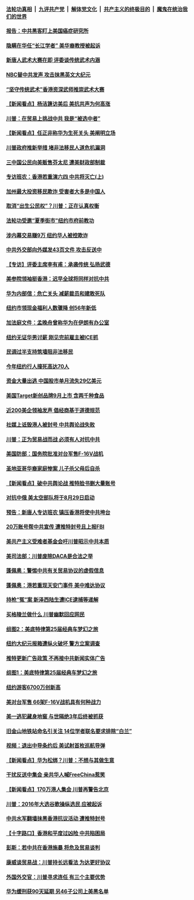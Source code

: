 ####  [法轮功真相](../../../../basic/blob/master/README.md?t=08220626) &nbsp;|&nbsp; [九评共产党](../../../../9ping.md/blob/master/README.md?t=08220626) &nbsp;|&nbsp; [解体党文化](../../../../jtdwh.md/blob/master/README.md?t=08220626)  &nbsp;|&nbsp; [共产主义的终极目的](../../../../gczydzjmd.md/blob/master/README.md?t=08220626) &nbsp;|&nbsp; [魔鬼在统治我们的世界](../../../../mgztzwmdsj.md/blob/master/README.md?t=08220626) 

#### [报告：中共黑客盯上美国癌症研究所](../pages/nsc412/n11469438.md?t=08220626) 

#### [隐瞒在华任“长江学者” 美华裔教授被起诉](../pages/nsc412/n11469257.md?t=08220626) 

#### [新唐人武术大赛在即 评委谈传统武术内涵](../pages/nsc412/n11469071.md?t=08220626) 

#### [NBC替中共发声 攻击抹黑英文大纪元](../pages/nsc412/n11469234.md?t=08220626) 

#### [“坚守传统武术”香港资深武师推崇武术大赛](../pages/nsc412/n11468843.md?t=08220626) 

#### [【新闻看点】杨洁篪访美后 美抗共声为何高涨](../pages/nsc412/n11468736.md?t=08220626) 

#### [川普：在贸易上挑战中共 我是“被选中者”](../pages/nsc412/n11468807.md?t=08220626) 

#### [【新闻看点】任正非称华为生死关头 美阐明立场](../pages/nsc412/n11468735.md?t=08220626) 

#### [川普政府推新举措 堵非法移民人道危机漏洞](../pages/nsc412/n11468666.md?t=08220626) 

#### [三中国公民向美贩售芬太尼 遭美财政部制裁](../pages/nsc412/n11468719.md?t=08220626) 

#### [专访班农：香港若重演六四 中共将灭亡(上)](../pages/nsc412/n11468429.md?t=08220626) 

#### [加州最大投资移民欺诈 受害者大多是中国人](../pages/nsc412/n11468657.md?t=08220626) 

#### [取消“出生公民权”？川普：正在认真权衡](../pages/nsc412/n11468697.md?t=08220626) 

#### [法轮功受邀“夏季街市”纽约市府前教功](../pages/nsc412/n11467159.md?t=08220626) 

#### [涉内幕交易赚9万 纽约华人被控欺诈](../pages/nsc412/n11467177.md?t=08220626) 

#### [中共外交部向外媒发43页文件 攻击反送中](../pages/nsc412/n11468456.md?t=08220626) 

#### [【专访】评委主席李有甫：承袭传统 弘扬武德](../pages/nsc412/n11467289.md?t=08220626) 

#### [美参院领袖挺香港：迟早全球将同样对抗中共](../pages/nsc412/n11467808.md?t=08220626) 

#### [华为内部信：危亡关头 减薪裁员和建敢死队](../pages/nsc412/n11467762.md?t=08220626) 

#### [纽约市领现金福利人数骤降 创56年新低](../pages/nsc412/n11467119.md?t=08220626) 

#### [加法庭文件：孟晚舟曾称华为在伊朗有办公室](../pages/nsc412/n11467760.md?t=08220626) 

#### [纽约无证华男讨薪 刚见完前雇主被ICE抓](../pages/nsc412/n11467180.md?t=08220626) 

#### [民调过半支持筑墙阻非法移民](../pages/nsc412/n11467186.md?t=08220626) 

#### [今年纽约行人撞死高达70人](../pages/nsc412/n11467115.md?t=08220626) 

#### [资金大量出逃 中国股市单月流失29亿美元](../pages/nsc412/n11467492.md?t=08220626) 

#### [美国Target新创品牌9月上市 含两千种食品](../pages/nsc412/n11467354.md?t=08220626) 

#### [近200美企领袖发声 倡经商基于道德规范](../pages/nsc412/n11467083.md?t=08220626) 

#### [社媒上诋毁港人被封号 中共舆论战失败](../pages/nsc412/n11466741.md?t=08220626) 

#### [川普：正为贸易战而战 必须有人对抗中共](../pages/nsc412/n11466910.md?t=08220626) 

#### [美国防部：国务院批准对台军售F-16V战机](../pages/nsc412/n11466709.md?t=08220626) 

#### [圣地亚哥华裔家庭惨案 儿子杀父母后自杀](../pages/nsc412/n11468469.md?t=08220626) 

#### [【新闻看点】破中共舆论战 推特脸书删大量账号](../pages/nsc412/n11466362.md?t=08220626) 

#### [对抗中俄 美太空部队将于8月29日启动](../pages/nsc412/n11466456.md?t=08220626) 

#### [预告：新唐人专访班农 镇压香港将使中共垮台](../pages/nsc412/n11466379.md?t=08220626) 

#### [20万账号帮中共宣传 遭推特封号且上报FBI](../pages/nsc412/n11466358.md?t=08220626) 

#### [美共产主义受难者基金会吁川普昭示中共本质](../pages/nsc412/n11466008.md?t=08220626) 

#### [美司法部：川普废除DACA是合法之举](../pages/nsc412/n11466122.md?t=08220626) 

#### [蓬佩奥：警惕中共有关贸易协议的虚假信息](../pages/nsc412/n11466256.md?t=08220626) 

#### [蓬佩奥：港若重现天安门事件 美中难达协议](../pages/nsc412/n11466069.md?t=08220626) 

#### [持枪“冤”案 新泽西陆生遭ICE逮捕等递解](../pages/nsc412/n11464800.md?t=08220626) 

#### [买格陵兰做什么 川普幽默回应网民](../pages/nsc412/n11465454.md?t=08220626) 

#### [组图2：美底特律第25届经典车梦幻之旅](../pages/nsc412/n11465033.md?t=08220626) 

#### [纽约大纪元报箱遭纵火破坏 警方立案调查](../pages/nsc412/n11464782.md?t=08220626) 

#### [推特更新广告政策 不再接中共新闻实体广告](../pages/nsc412/n11464245.md?t=08220626) 

#### [组图1：美底特律第25届经典车梦幻之旅](../pages/nsc412/n11464717.md?t=08220626) 

#### [纽约游客6700万创新高](../pages/nsc412/n11464766.md?t=08220626) 

#### [美对台军售 66架F-16V战机具有何种战力](../pages/nsc412/n11464275.md?t=08220626) 

#### [美一逃犯藏身地窖 与世隔绝3年后终被抓获](../pages/nsc412/n11464440.md?t=08220626) 

#### [旧金山地铁站命名引关注 14位学者联名要求排除“白兰”](../pages/nsc412/n11464369.md?t=08220626) 

#### [视频：退出中导条约后 美试射首枚巡航导弹](../pages/nsc412/n11464215.md?t=08220626) 

#### [【新闻看点】华为松绑？川普：不想与其做生意](../pages/nsc412/n11463916.md?t=08220626) 

#### [干扰反送中集会 亲共华人喊FreeChina惹笑](../pages/nsc412/n11463663.md?t=08220626) 

#### [【新闻看点】170万港人集会 川普再警告北京](../pages/nsc412/n11463662.md?t=08220626) 

#### [川普：2016年大选谷歌操纵选民 应被起诉](../pages/nsc412/n11464151.md?t=08220626) 

#### [中共水军翻墙抹黑香港抗议活动 遭推特封号](../pages/nsc412/n11463864.md?t=08220626) 

#### [【十字路口】香港和平度过凶险 中共陷困局](../pages/nsc412/n11463850.md?t=08220626) 

#### [彭斯：若中共在香港施暴 将危及贸易谈判](../pages/nsc412/n11463956.md?t=08220626) 

#### [康威谈贸易战：川普持长远看法 为达更好协议](../pages/nsc412/n11463871.md?t=08220626) 

#### [外国外交官：川普寻求连任 有三个主要优势](../pages/nsc412/n11463749.md?t=08220626) 

#### [华为缓刑获90天延期 另46子公司上美黑名单](../pages/nsc412/n11463669.md?t=08220626) 

